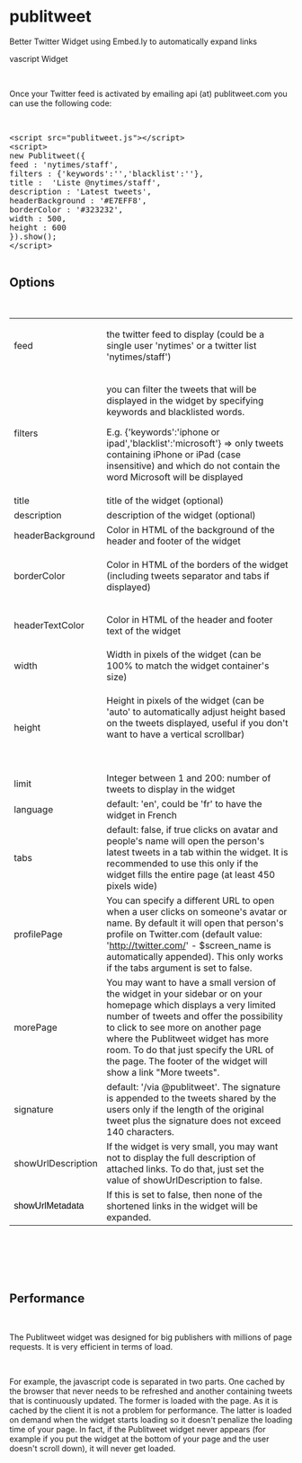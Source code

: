 publitweet
==========

Better Twitter Widget using Embed.ly to automatically expand links

vascript Widget</h1>
<p>&nbsp;</p>
<p>Once your Twitter feed is activated by emailing api (at) publitweet.com you can use the following code:</p>
<p>&nbsp;</p>
<pre>&lt;script src="publitweet.js"&gt;&lt;/script&gt;
&lt;script&gt;
new Publitweet({
feed : 'nytimes/staff',
filters : {'keywords':'','blacklist':''},
title :&nbsp; 'Liste @nytimes/staff',
description : 'Latest tweets',
headerBackground : '#E7EFF8',
borderColor : '#323232',
width : 500,
height : 600&nbsp;&nbsp; &nbsp;&nbsp;&nbsp; &nbsp;
}).show();&nbsp;&nbsp; &nbsp;
&lt;/script&gt;
&nbsp;&nbsp; &nbsp;&nbsp;&nbsp;&nbsp; 
</pre>
<h2>Options</h2>
<p>&nbsp;</p>
<table border="0" width="963">
<tbody>
<tr>
<td>feed <br /></td>
<td>
<p>the twitter feed to display (could be a single user 'nytimes' or a twitter list 'nytimes/staff')</p>
</td>
</tr>
<tr>
<td>filters <br /></td>
<td>
<p>you can filter the tweets that will be displayed in the widget by specifying keywords and blacklisted words.</p>
<p>E.g. {'keywords':'iphone or ipad','blacklist':'microsoft'} =&gt; only tweets containing iPhone or iPad (case insensitive) and which do not contain the word Microsoft will be displayed</p>
</td>
</tr>
<tr>
<td>title <br /></td>
<td>title of the widget (optional) <br /></td>
</tr>
<tr>
<td>description <br /></td>
<td>description of the widget (optional) <br /></td>
</tr>
<tr>
<td>headerBackground <br /></td>
<td>Color in HTML of the background of the header and footer of the widget <br /></td>
</tr>
<tr>
<td>borderColor <br /></td>
<td>
<p>Color in HTML of the borders of the widget (including tweets separator and tabs if displayed)</p>
</td>
</tr>
<tr>
<td>headerTextColor</td>
<td>
<p>Color in HTML of the header and footer text of the widget</p>
</td>
</tr>
<tr>
<td>
<p>width&nbsp;</p>
</td>
<td>Width in pixels of the widget (can be 100% to match the widget container's size) <br /></td>
</tr>
<tr>
<td>height <br /></td>
<td>
<p>Height in pixels of the widget (can be 'auto' to automatically adjust height based on the tweets displayed, useful if you don't want to have a vertical scrollbar)</p>
<p>&nbsp;</p>
</td>
</tr>
<tr>
<td>limit</td>
<td>Integer between 1 and 200: number of tweets to display in the widget</td>
</tr>
<tr>
<td>language</td>
<td>default: 'en', could be 'fr' to have the widget in French</td>
</tr>
<tr>
<td>tabs</td>
<td>default: false, if true clicks on avatar and people's name will open the person's latest tweets in a tab within the widget. It is recommended to use this only if the widget fills the entire page (at least 450 pixels wide)</td>
</tr>
<tr>
<td>profilePage</td>
<td>You can specify a different URL to open when a user clicks on someone's avatar or name. By default it will open that person's profile on Twitter.com (default value: '<a href="http://twitter.com/">http://twitter.com/</a>' - $screen_name is automatically appended). This only works if the tabs argument is set to false.</td>
</tr>
<tr>
<td>morePage</td>
<td>You may want to have a small version of the widget in your sidebar or on your homepage which displays a very limited number of tweets and offer the possibility to click to see more on another page where the Publitweet widget has more room. To do that just specify the URL of the page. The footer of the widget will show a link "More tweets".</td>
</tr>
<tr>
<td>signature</td>
<td>default: '/via @publitweet'. The signature is appended to the tweets shared by the users only if the length of the original tweet plus the signature does not exceed 140 characters.</td>
</tr>
<tr>
<td>showUrlDescription</td>
<td>If the widget is very small, you may want not to display the full description of attached links. To do that, just set the value of showUrlDescription to false.</td>
</tr>
<tr>
<td><span style="color: #000000; font-family: arial, sans-serif;">showUrlMetadata</span><br /></td>
<td>If this is set to false, then none of the shortened links in the widget will be expanded.</td>
</tr>
</tbody>
</table>
<p>&nbsp;</p>
<h2>&nbsp;</h2>
<h2>Performance</h2>
<p>&nbsp;</p>
<p>The Publitweet widget was designed for big publishers with millions of page requests. It is very efficient in terms of load.</p>
<p>&nbsp;</p>
<p>For example, the javascript code is separated in two parts.&nbsp;One cached by the browser that never needs to be refreshed and another containing tweets that is continuously updated. The former is loaded with the page. As it is cached by the client it is not a problem for performance. The latter is loaded on demand when the widget starts loading so it doesn't penalize the loading time of your page. In fact, if the Publitweet widget never appears (for example if you put the widget at the bottom of your page and the user doesn't scroll down), it will never get loaded.</p>
